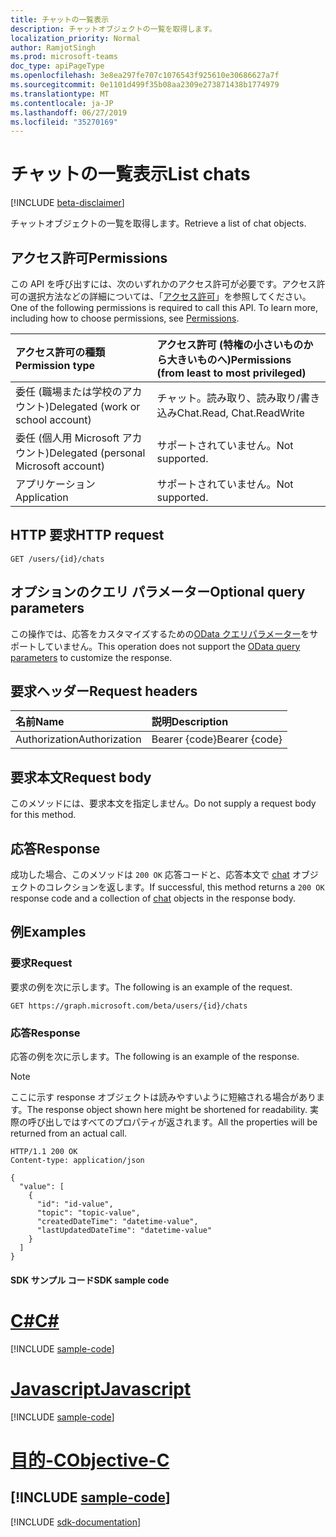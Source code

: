 ```yaml
---
title: チャットの一覧表示
description: チャットオブジェクトの一覧を取得します。
localization_priority: Normal
author: RamjotSingh
ms.prod: microsoft-teams
doc_type: apiPageType
ms.openlocfilehash: 3e8ea297fe707c1076543f925610e30686627a7f
ms.sourcegitcommit: 0e1101d499f35b08aa2309e273871438b1774979
ms.translationtype: MT
ms.contentlocale: ja-JP
ms.lasthandoff: 06/27/2019
ms.locfileid: "35270169"
---
```

# <a name="list-chats"></a><span data-ttu-id="2cfc1-103">チャットの一覧表示</span><span class="sxs-lookup"><span data-stu-id="2cfc1-103">List chats</span></span>

[!INCLUDE [beta-disclaimer](../../includes/beta-disclaimer.md)]

<span data-ttu-id="2cfc1-104">チャットオブジェクトの一覧を取得します。</span><span class="sxs-lookup"><span data-stu-id="2cfc1-104">Retrieve a list of chat objects.</span></span>

## <a name="permissions"></a><span data-ttu-id="2cfc1-105">アクセス許可</span><span class="sxs-lookup"><span data-stu-id="2cfc1-105">Permissions</span></span>

<span data-ttu-id="2cfc1-p101">この API を呼び出すには、次のいずれかのアクセス許可が必要です。アクセス許可の選択方法などの詳細については、「[アクセス許可](/graph/permissions-reference)」を参照してください。</span><span class="sxs-lookup"><span data-stu-id="2cfc1-p101">One of the following permissions is required to call this API. To learn more, including how to choose permissions, see [Permissions](/graph/permissions-reference).</span></span>

| <span data-ttu-id="2cfc1-108">アクセス許可の種類</span><span class="sxs-lookup"><span data-stu-id="2cfc1-108">Permission type</span></span>                        | <span data-ttu-id="2cfc1-109">アクセス許可 (特権の小さいものから大きいものへ)</span><span class="sxs-lookup"><span data-stu-id="2cfc1-109">Permissions (from least to most privileged)</span></span> |
|:---------------------------------------|:--------------------------------------------|
| <span data-ttu-id="2cfc1-110">委任 (職場または学校のアカウント)</span><span class="sxs-lookup"><span data-stu-id="2cfc1-110">Delegated (work or school account)</span></span>     | <span data-ttu-id="2cfc1-111">チャット。読み取り、読み取り/書き込み</span><span class="sxs-lookup"><span data-stu-id="2cfc1-111">Chat.Read, Chat.ReadWrite</span></span> |
| <span data-ttu-id="2cfc1-112">委任 (個人用 Microsoft アカウント)</span><span class="sxs-lookup"><span data-stu-id="2cfc1-112">Delegated (personal Microsoft account)</span></span> | <span data-ttu-id="2cfc1-113">サポートされていません。</span><span class="sxs-lookup"><span data-stu-id="2cfc1-113">Not supported.</span></span> |
| <span data-ttu-id="2cfc1-114">アプリケーション</span><span class="sxs-lookup"><span data-stu-id="2cfc1-114">Application</span></span>                            | <span data-ttu-id="2cfc1-115">サポートされていません。</span><span class="sxs-lookup"><span data-stu-id="2cfc1-115">Not supported.</span></span> |

## <a name="http-request"></a><span data-ttu-id="2cfc1-116">HTTP 要求</span><span class="sxs-lookup"><span data-stu-id="2cfc1-116">HTTP request</span></span>

<!-- { "blockType": "ignored" } -->

```http
GET /users/{id}/chats
```

## <a name="optional-query-parameters"></a><span data-ttu-id="2cfc1-117">オプションのクエリ パラメーター</span><span class="sxs-lookup"><span data-stu-id="2cfc1-117">Optional query parameters</span></span>

<span data-ttu-id="2cfc1-118">この操作では、応答をカスタマイズするための[OData クエリパラメーター](/graph/query-parameters)をサポートしていません。</span><span class="sxs-lookup"><span data-stu-id="2cfc1-118">This operation does not support the [OData query parameters](/graph/query-parameters) to customize the response.</span></span>

## <a name="request-headers"></a><span data-ttu-id="2cfc1-119">要求ヘッダー</span><span class="sxs-lookup"><span data-stu-id="2cfc1-119">Request headers</span></span>

| <span data-ttu-id="2cfc1-120">名前</span><span class="sxs-lookup"><span data-stu-id="2cfc1-120">Name</span></span>      |<span data-ttu-id="2cfc1-121">説明</span><span class="sxs-lookup"><span data-stu-id="2cfc1-121">Description</span></span>|
|:----------|:----------|
| <span data-ttu-id="2cfc1-122">Authorization</span><span class="sxs-lookup"><span data-stu-id="2cfc1-122">Authorization</span></span> | <span data-ttu-id="2cfc1-123">Bearer {code}</span><span class="sxs-lookup"><span data-stu-id="2cfc1-123">Bearer {code}</span></span> |

## <a name="request-body"></a><span data-ttu-id="2cfc1-124">要求本文</span><span class="sxs-lookup"><span data-stu-id="2cfc1-124">Request body</span></span>

<span data-ttu-id="2cfc1-125">このメソッドには、要求本文を指定しません。</span><span class="sxs-lookup"><span data-stu-id="2cfc1-125">Do not supply a request body for this method.</span></span>

## <a name="response"></a><span data-ttu-id="2cfc1-126">応答</span><span class="sxs-lookup"><span data-stu-id="2cfc1-126">Response</span></span>

<span data-ttu-id="2cfc1-127">成功した場合、このメソッドは `200 OK` 応答コードと、応答本文で [chat](../resources/chat.md) オブジェクトのコレクションを返します。</span><span class="sxs-lookup"><span data-stu-id="2cfc1-127">If successful, this method returns a `200 OK` response code and a collection of [chat](../resources/chat.md) objects in the response body.</span></span>

## <a name="examples"></a><span data-ttu-id="2cfc1-128">例</span><span class="sxs-lookup"><span data-stu-id="2cfc1-128">Examples</span></span>

### <a name="request"></a><span data-ttu-id="2cfc1-129">要求</span><span class="sxs-lookup"><span data-stu-id="2cfc1-129">Request</span></span>

<span data-ttu-id="2cfc1-130">要求の例を次に示します。</span><span class="sxs-lookup"><span data-stu-id="2cfc1-130">The following is an example of the request.</span></span>
<!-- {
  "blockType": "request",
  "name": "get_chats"
}-->

```http
GET https://graph.microsoft.com/beta/users/{id}/chats
```

### <a name="response"></a><span data-ttu-id="2cfc1-131">応答</span><span class="sxs-lookup"><span data-stu-id="2cfc1-131">Response</span></span>

<span data-ttu-id="2cfc1-132">応答の例を次に示します。</span><span class="sxs-lookup"><span data-stu-id="2cfc1-132">The following is an example of the response.</span></span>

> [!NOTE]
> <span data-ttu-id="2cfc1-133">ここに示す response オブジェクトは読みやすいように短縮される場合があります。</span><span class="sxs-lookup"><span data-stu-id="2cfc1-133">The response object shown here might be shortened for readability.</span></span> <span data-ttu-id="2cfc1-134">実際の呼び出しではすべてのプロパティが返されます。</span><span class="sxs-lookup"><span data-stu-id="2cfc1-134">All the properties will be returned from an actual call.</span></span>

<!-- {
  "blockType": "response",
  "truncated": true,
  "@odata.type": "microsoft.graph.chat",
  "isCollection": true
} -->

```http
HTTP/1.1 200 OK
Content-type: application/json

{
  "value": [
    {
      "id": "id-value",
      "topic": "topic-value",
      "createdDateTime": "datetime-value",
      "lastUpdatedDateTime": "datetime-value"
    }
  ]
}
```
#### <a name="sdk-sample-code"></a><span data-ttu-id="2cfc1-135">SDK サンプル コード</span><span class="sxs-lookup"><span data-stu-id="2cfc1-135">SDK sample code</span></span>

# <a name="ctabcs"></a>[<span data-ttu-id="2cfc1-136">C#</span><span class="sxs-lookup"><span data-stu-id="2cfc1-136">C#</span></span>](#tab/cs)
[!INCLUDE [sample-code](../includes/get_chats-Cs-snippets.md)]

# <a name="javascripttabjavascript"></a>[<span data-ttu-id="2cfc1-137">Javascript</span><span class="sxs-lookup"><span data-stu-id="2cfc1-137">Javascript</span></span>](#tab/javascript)
[!INCLUDE [sample-code](../includes/get_chats-Javascript-snippets.md)]
# <a name="objective-ctabobjective-c"></a>[<span data-ttu-id="2cfc1-138">目的-C</span><span class="sxs-lookup"><span data-stu-id="2cfc1-138">Objective-C</span></span>](#tab/objective-c)
[!INCLUDE [sample-code](../includes/get_chats-Objective-C-snippets.md)]
---

[!INCLUDE [sdk-documentation](../includes/snippets_sdk_documentation_link.md)]

<!-- uuid: 16cd6b66-4b1a-43a1-adaf-3a886856ed98
2019-02-04 14:57:30 UTC -->
<!-- {
  "type": "#page.annotation",
  "description": "List chats",
  "keywords": "",
  "section": "documentation",
  "tocPath": "",
  "suppressions": [
    "Error: /api-reference/beta/api/user-list-chats.md:\r\n      BookmarkMissing: '[#tab/objective-c](Objective-C)'. Did you mean: #objective-c (score: 4)",
    "Error: /api-reference/beta/api/user-list-chats.md:\r\n      BookmarkMissing: '[#tab/javascript](Javascript)'. Did you mean: #javascript (score: 4)",
    "Error: /api-reference/beta/api/user-list-chats.md:\r\n      BookmarkMissing: '[#tab/cs](C#)'. Did you mean: #c (score: 5)"
  ]
}-->
